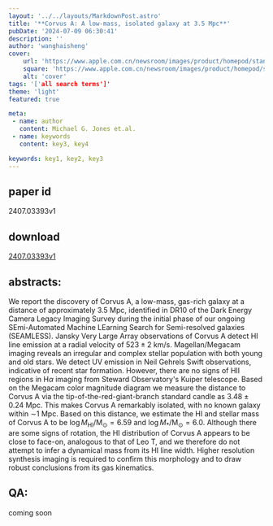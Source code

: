 ```yaml
---
layout: '../../layouts/MarkdownPost.astro'
title: '**Corvus A: A low-mass, isolated galaxy at 3.5 Mpc**'
pubDate: '2024-07-09 06:30:41'
description: ''
author: 'wanghaisheng'
cover:
    url: 'https://www.apple.com.cn/newsroom/images/product/homepod/standard/Apple-HomePod-hero-230118_big.jpg.large_2x.jpg'
    square: 'https://www.apple.com.cn/newsroom/images/product/homepod/standard/Apple-HomePod-hero-230118_big.jpg.large_2x.jpg'
    alt: 'cover'
tags: '['all search terms']' 
theme: 'light'
featured: true

meta:
 - name: author
   content: Michael G. Jones et.al.
 - name: keywords
   content: key3, key4

keywords: key1, key2, key3
---
```


## paper id
2407.03393v1
## download
[2407.03393v1](http://arxiv.org/abs/2407.03393v1)
## abstracts:
We report the discovery of Corvus A, a low-mass, gas-rich galaxy at a distance of approximately 3.5 Mpc, identified in DR10 of the Dark Energy Camera Legacy Imaging Survey during the initial phase of our ongoing SEmi-Automated Machine LEarning Search for Semi-resolved galaxies (SEAMLESS). Jansky Very Large Array observations of Corvus A detect HI line emission at a radial velocity of $523\pm2$ km/s. Magellan/Megacam imaging reveals an irregular and complex stellar population with both young and old stars. We detect UV emission in Neil Gehrels Swift observations, indicative of recent star formation. However, there are no signs of HII regions in H$\alpha$ imaging from Steward Observatory's Kuiper telescope. Based on the Megacam color magnitude diagram we measure the distance to Corvus A via the tip-of-the-red-giant-branch standard candle as $3.48\pm0.24$ Mpc. This makes Corvus A remarkably isolated, with no known galaxy within $\sim$1 Mpc. Based on this distance, we estimate the HI and stellar mass of Corvus A to be $\log M_\mathrm{HI}/\mathrm{M_\odot} = 6.59$ and $\log M_\ast/\mathrm{M_\odot} = 6.0$. Although there are some signs of rotation, the HI distribution of Corvus A appears to be close to face-on, analogous to that of Leo T, and we therefore do not attempt to infer a dynamical mass from its HI line width. Higher resolution synthesis imaging is required to confirm this morphology and to draw robust conclusions from its gas kinematics.
## QA:
coming soon

